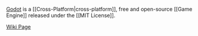 [Godot](https://godotengine.org) is a [[Cross-Platform|cross-platform]], free and open-source [[Game Engine]] released under the [[MIT License]].



[Wiki Page](https://en.wikipedia.org/wiki/Godot_(game_engine))